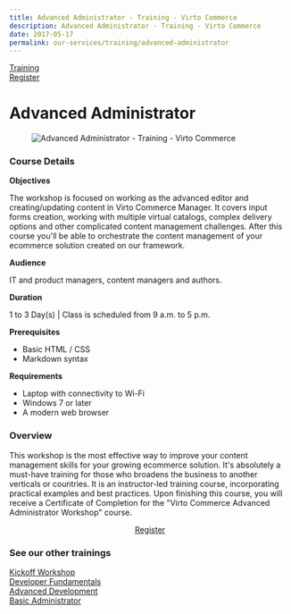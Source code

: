 ```yaml
---
title: Advanced Administrator - Training - Virto Commerce
description: Advanced Administrator - Training - Virto Commerce
date: 2017-05-17
permalink: our-services/training/advanced-administrator
---
```

<div class="training">
	<div class="training-head responsive">
		<a class="training-link" href="#">Training</a>
		<div class="training-actions">
			<a href="/contact-us" class="button fill mini">Register</a>
		</div>
	</div>
	<div class="training-body">
		<h1 class="head-title">Advanced Administrator</h1>
		<div class="responsive">
			<div class="training-inner">
				<div class="col">
					<figure>
						<img alt="Advanced Administrator - Training - Virto Commerce" src="/assets/images/training/564043186.jpg">
					</figure>
				</div>
				<div class="col">
					<h3>Course Details</h3>
					<p><b>Objectives</b></p>
					<p>The workshop is focused on working as the advanced editor and creating/updating content in Virto Commerce Manager. It covers input forms creation, working with multiple virtual catalogs, complex delivery options and other complicated content management challenges. After this course you'll be able to orchestrate the content management of your ecommerce solution created on our framework.</p>
					<p><b>Audience</b></p>
					<p>IT and product managers, content managers and authors.</p>
					<p><b>Duration</b></p>
					<p>1 to 3 Day(s) | Class is scheduled from 9 a.m. to 5 p.m.</p>
					<p><b>Prerequisites</b></p>
					<ul class="list">
						<li>Basic HTML / CSS</li>
						<li>Markdown syntax</li>
					</ul>
					<p><b>Requirements</b></p>
					<ul class="list">
						<li>Laptop with connectivity to Wi-Fi</li>
						<li>Windows 7 or later</li>
						<li>A modern web browser</li>
					</ul>
				</div>
				<div style="word-spacing: normal;">
					<h3>Overview</h3>
					<p style="word-spacing: normal;">This workshop is the most effective way to improve your content management skills for your growing ecommerce solution. It's absolutely a must-have training for those who broadens the business to another verticals or countries. It is an instructor-led training course, incorporating practical examples and best practices. Upon finishing this course, you will receive a Certificate of Completion for the "Virto Commerce Advanced Administrator Workshop" course.</p>
					<div style="text-align: center;">
						<a href="/contact-us" class="button fill" style="width: 200px;">Register</a>
					</div>
					<h3>See our other trainings</h3>
					<p>
						<a href="/our-services/training/kickoff-workship">Kickoff Workshop</a><br />
                        <a href="/our-services/training/developer-fundamentals">Developer Fundamentals</a><br />
                        <a href="/our-services/training/advanced-development">Advanced Development</a><br />
                        <a href="/our-services/training/basic-administrator">Basic Administrator</a><br />
					</p>
				</div>
			</div>
		</div>
	</div>
</div>